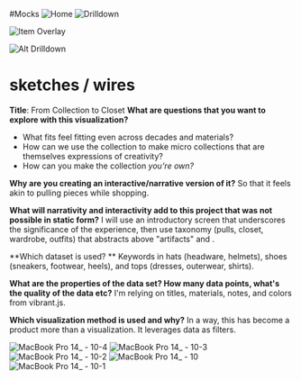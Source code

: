 #Mocks
![Home](https://github.com/user-attachments/assets/0aa6b97d-793f-4995-ae11-9c7d0d9693ca)
![Drilldown](https://github.com/user-attachments/assets/4532b662-0f77-4f82-af99-b0016392df66)

![Item Overlay](https://github.com/user-attachments/assets/49fd084a-4f05-41bc-82ae-ef6441d5a69e)

![Alt Drilldown](https://github.com/user-attachments/assets/750c1ba6-0a46-4110-87b5-14eefbf232db)


# sketches / wires

**Title**: From Collection to Closet
**What are questions that you want to explore with this visualization?**
- What fits feel fitting even across decades and materials?
- How can we use the collection to make micro collections that are themselves expressions of creativity?
- How can you make the collection _you're own?_

**Why are you creating an interactive/narrative version of it?** 
So that it feels akin to pulling pieces while shopping. 

**What will narrativity and interactivity add to this project that was not possible in static form?**
I will use an introductory screen that underscores the significance of the experience, then use taxonomy (pulls, closet, wardrobe, outfits) that abstracts above "artifacts" and <divs>.

**Which dataset is used? **
Keywords in hats (headware, helmets), shoes (sneakers, footwear, heels), and tops (dresses, outerwear, shirts). 

**What are the properties of the data set? How many data points, what's the quality of the data etc?**
I'm relying on titles, materials, notes, and colors from vibrant.js.

**Which visualization method is used and why?**
In a way, this has become a product more than a visualization. It leverages data as filters.

![MacBook Pro 14_ - 10-4](https://github.com/user-attachments/assets/2a5c2bdb-fae7-403f-9ddb-278ad8ac1ff2)
![MacBook Pro 14_ - 10-3](https://github.com/user-attachments/assets/60d57636-755f-4648-99fe-7a1221dee2c4)
![MacBook Pro 14_ - 10-2](https://github.com/user-attachments/assets/765fe75d-b2d6-4463-99ff-8c16b1757741)
![MacBook Pro 14_ - 10](https://github.com/user-attachments/assets/46af7f8d-2190-457a-a318-eef92f63b6ab)
![MacBook Pro 14_ - 10-1](https://github.com/user-attachments/assets/913a06cc-e603-460c-96be-87acf980a540)
